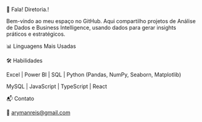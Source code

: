 👋 Fala! Diretoria.!

Bem-vindo ao meu espaço no GitHub.
Aqui compartilho projetos de Análise de Dados e Business Intelligence, usando dados para gerar insights práticos e estratégicos.

📊 Linguagens Mais Usadas

🛠️ Habilidades

Excel | Power BI | SQL | Python (Pandas, NumPy, Seaborn, Matplotlib)

MySQL | JavaScript | TypeScript | React

📬 Contato

📧 arymanreis@gmail.com
